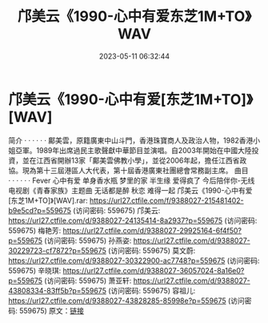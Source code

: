 ﻿---
title: 邝美云《1990-心中有爱东芝1M+TO》WAV
date: 2023-05-11 06:32:44
categories: WAV车载音乐、镜像
tags: 华语中文
---
# 邝美云《1990-心中有爱[东芝1M+TO]》[WAV]

简介
· · · · · ·
鄺美雲，原籍廣東中山斗門，香港珠寶商人及政治人物，1982香港小姐亞軍。1989年出席過民主歌聲獻中華節目並演唱。自2003年開始在中國大陸投資，並在江西省開辦13家「鄺美雲佛教小學」，並從2006年起，擔任江西省政協。現為第十三屆港區人大代表，第十屆香港廣東社團總會常務副主席。
曲目
· · · · · ·
Fever
心中有爱
单身香水瓶
梦里的家
半生缘
爱得疯了
今后陪伴你-无线电视剧《青春家族》主题曲
无话都是醉
秋恋
难得一起
邝美云《1990-心中有爱[东芝1M+TO]》[WAV].rar: https://url27.ctfile.com/f/9388027-215481402-b9e5cd?p=559675
(访问密码: 559675)
邝美云: https://url27.ctfile.com/d/9388027-24135414-8a2937?p=559675
(访问密码: 559675)
梅艳芳: https://url27.ctfile.com/d/9388027-29925164-6f4f50?p=559675
(访问密码: 559675)
孙燕姿: https://url27.ctfile.com/d/9388027-30229723-cf7872?p=559675
(访问密码: 559675)
莫文蔚: https://url27.ctfile.com/d/9388027-30322900-ac7748?p=559675
(访问密码: 559675)
辛晓琪: https://url27.ctfile.com/d/9388027-36057024-8a16e0?p=559675
(访问密码: 559675)
萧亚轩: https://url27.ctfile.com/d/9388027-43808334-83ff5b?p=559675
(访问密码: 559675)
容祖儿: https://url27.ctfile.com/d/9388027-43828285-85998e?p=559675
(访问密码: 559675)
原文：[链接](https://blog.sina.com.cn/s/blog_1647c7e76010311tn.html)